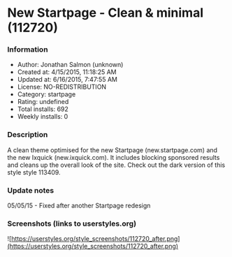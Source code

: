 # New Startpage - Clean & minimal (112720)

### Information
- Author: Jonathan Salmon (unknown)
- Created at: 4/15/2015, 11:18:25 AM
- Updated at: 6/16/2015, 7:47:55 AM
- License: NO-REDISTRIBUTION
- Category: startpage
- Rating: undefined
- Total installs: 692
- Weekly installs: 0


### Description
A clean theme optimised for the new Startpage (new.startpage.com) and the new Ixquick (new.ixquick.com). It includes blocking sponsored results and cleans up the overall look of the site. Check out the dark version of this style style 113409.

### Update notes
05/05/15 - Fixed after another Startpage redesign

### Screenshots (links to userstyles.org)
![https://userstyles.org/style_screenshots/112720_after.png](https://userstyles.org/style_screenshots/112720_after.png)


